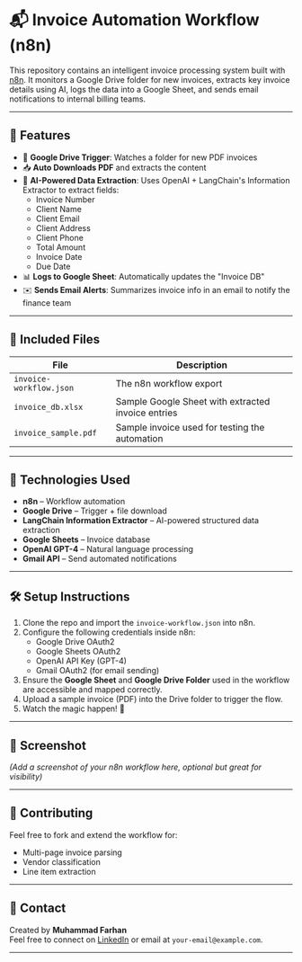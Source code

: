 # 📬 Invoice Automation Workflow (n8n)

This repository contains an intelligent invoice processing system built with [n8n](https://n8n.io/). It monitors a Google Drive folder for new invoices, extracts key invoice details using AI, logs the data into a Google Sheet, and sends email notifications to internal billing teams.

---

## 🚀 Features

- 🔁 **Google Drive Trigger**: Watches a folder for new PDF invoices
- 📥 **Auto Downloads PDF** and extracts the content
- 🧠 **AI-Powered Data Extraction**: Uses OpenAI + LangChain's Information Extractor to extract fields:
  - Invoice Number
  - Client Name
  - Client Email
  - Client Address
  - Client Phone
  - Total Amount
  - Invoice Date
  - Due Date
- 📊 **Logs to Google Sheet**: Automatically updates the "Invoice DB"
- ✉️ **Sends Email Alerts**: Summarizes invoice info in an email to notify the finance team

---

## 📂 Included Files

| File | Description |
|------|-------------|
| `invoice-workflow.json` | The n8n workflow export |
| `invoice_db.xlsx` | Sample Google Sheet with extracted invoice entries |
| `invoice_sample.pdf` | Sample invoice used for testing the automation |

---

## 🧠 Technologies Used

- **n8n** – Workflow automation
- **Google Drive** – Trigger + file download
- **LangChain Information Extractor** – AI-powered structured data extraction
- **Google Sheets** – Invoice database
- **OpenAI GPT-4** – Natural language processing
- **Gmail API** – Send automated notifications

---

## 🛠️ Setup Instructions

1. Clone the repo and import the `invoice-workflow.json` into n8n.
2. Configure the following credentials inside n8n:
   - Google Drive OAuth2
   - Google Sheets OAuth2
   - OpenAI API Key (GPT-4)
   - Gmail OAuth2 (for email sending)
3. Ensure the **Google Sheet** and **Google Drive Folder** used in the workflow are accessible and mapped correctly.
4. Upload a sample invoice (PDF) into the Drive folder to trigger the flow.
5. Watch the magic happen! 🎉

---

## 📸 Screenshot

*(Add a screenshot of your n8n workflow here, optional but great for visibility)*

---

## 🤝 Contributing

Feel free to fork and extend the workflow for:
- Multi-page invoice parsing
- Vendor classification
- Line item extraction

---

## 📩 Contact

Created by **Muhammad Farhan**  
Feel free to connect on [LinkedIn](https://www.linkedin.com/in/your-profile) or email at `your-email@example.com`.

---

